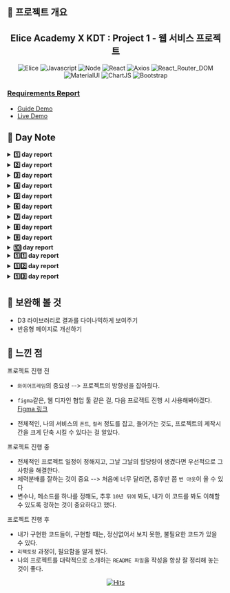 ## 🍒 프로젝트 개요

<div align="center">

## Elice Academy X KDT : Project 1 - 웹 서비스 프로젝트

</div>

<div align="center">

![Elice](https://img.shields.io/static/v1?label=Elice&message=Web-Front-Project&color=524fa1)
![Javascript](https://img.shields.io/static/v1?label=Javascript&message=ES6&color=efd81d)
![Node](https://img.shields.io/static/v1?label=Node&message=v15.6.0&color=80bd01)
![React](https://img.shields.io/static/v1?label=React&message=v17.0.1&color=00ccff)
![Axios](https://img.shields.io/static/v1?label=Axios&message=v0.21.1&color=3b6be3)
![React_Router_DOM](https://img.shields.io/static/v1?label=React-Router-DOM&message=v5.2.0&color=d0021b)
![MaterialUI](https://img.shields.io/static/v1?label=Material-UI&message=v5.2.0&color=3978e7)
![ChartJS](https://img.shields.io/static/v1?label=ChartJS&message=v2.9.4&color=fd767a)
![Bootstrap](https://img.shields.io/static/v1?label=Bootstrap&message=v4.6.0&color=8812fc)
 
 </div>

###  [Requirements Report](https://www.notion.so/7e0fdcd157e544cdbfc1d56ba45f414e)


+ [Guide Demo](http://elice-kdt-ai-track-vm-project-03.koreacentral.cloudapp.azure.com/test)
+ [Live Demo](http://elice-kdt-ai-track-vm-racer-33.koreacentral.cloudapp.azure.com/)


## 🍒 Day Note

<details>
<summary><strong>1️⃣ day report</strong></summary>
<div markdown="1">
<br />

### 🍀 환경설정
Azure VM 접속 방법 [링크](https://www.notion.so/Azure-VM-ff3344a92dda4549b235bfa25658f8dc)
1. npm 설치확인
2. node 설치&버젼확인
3. react 설치
- 관리방식 : 로컬에서 프로젝트진행 -> gitlab에 업로드 -> VM에서는 gitlab 내용 pull (맞나 ??) -> 로컬에서 진행했는데, 실제 서버에 배포하면, 환경설정이 안맞아서 에러 발생할것 같은데 ? 나중에 해결 ?
- Azure VM 에서는 관리자 권한으로 모든 명령어 실행 (sudo)

+ $ sudo apt install npm : Azure VM에 npm 환경설정
+ $ sudo npm install -g create-react-app : Azure VM에서 관리자 권한으로 React 설치
+ $ sudo npm install -g n : node 모듈 설치
+ $ sudo n lts : node LTS 버젼 설치 (Long-Term Support official release; 오랜 기간동안 안정적으로 사용할 수 있도록 지원하는 버전))
+ $ sudo npm install -g create-react-app : react 앱 설치도구
 create-react-app react_psychology_test

+ $ npm i react-router-dom : react router 설치 (참고 : react router는 Web용, Native 용 존재함)

### 🌻 구현
- 유저 설정
    + 이름 입력 폼 구현
    + 성별 선택 폼 구현
- 검사 예시 페이지
    + 검사 시작 전, 진행 방식에 대한 설명 구현
        * 진행 표시줄(Progress bar) 적용
    + 진행 방식에 대한 검사 예제 문항 표시
    + 검사 시작 버튼 구현
        * 검사 예제 문항 진행 확인 후, 활성화 버튼 적용

- 비고
    + CSS 부분은 보류 중

</div>
</details>

<details>
<summary><strong>2️⃣ day report</strong></summary>
<div markdown="1">
<br />

### 🍀 환경설정

+ axios
    * npm install axios
    
### 🌼 Day Note
+ axios 통신할때, url string에 시작은 반드시, "https://"(필요시,http)를 붙이는 것을 잊지말자.
+ 그렇지 않으니, 통신하면, 다음과 같은 에러 발생
(Error: Request failed with status code 404
at createError (createError.js:16)
at settle (settle.js:17)
at XMLHttpRequest.handleLoad (xhr.js:62))
+ 배열 형태, state를 새로고침해도, 유지 관리 되는 것을, 아직 잘 모르는 듯함
+ jquery 사용법
    - npm install jquery --save
    - 프로젝트파일 안에서, import $ from 'jquery';


### 🌻 구현
> 필수 해결 사항
- 5개씩 질문사항, 뿌려주기

> 필수 미해결 사항
+ progress bar
+ 검사완료 문구 페이지 전환
+ 5개 체크를 해야만 다음 페이지 버튼 활성화

> 선택 해결 사항
+ 예시 페이지에서, 페이지 전후로 이동하면, 검사시작 버튼 활성화 초기화

> 선택 미해결 사항
+ 문항 선택마다 progress바 갱신

> 문제가 될 것 같은 부분
+ 선택지를 사용자가 변경할 수 있으면 어떻할까 ? => answer 상태를 업데이트할때, 기존에 저장된 값을 어떻게 관리할까 ?


</div>
</details>

<details>
<summary><strong>3️⃣ day report</strong></summary>
<div markdown="1">
<br />

### 🍀 설치
- $ npm install --save react-router-dom : React Router를 위한 라이브러리
- $ npm install --save-dev@types/react-router-dom : Typescript(타입스크립트)를 사용하기 위한 react-router-dom의 타입(Type) 정의 라이브러리

### 🌼 Day Note
- JSON.stringify(data) : 모든 형태의(객체나,배열 숫자 등등)데이터를 JSON형태 데이터로 변환해준다.
- String.trim() : 문자열 양쪽 공백 삭제
- new Date() : 현재시각 가져옴 / new Data()..getTime() : 밀리세크단위로 변환
- string.split( 구분자 ) : 문자열 '구분자' 기준으로 나누기
- string.slice( 시작, 끝 ) : 문자열의 시작 ~ 끝 인덱스까지 자른 문자열 반환 

- App.js를 라우터로 변경
    + 기존에, App.js에서 조건부렌더링 하던 부분을 -> Home.js 를 만들어서 처리

- import { Link } from "react-router-dom"
    + <Link to="/경로" />

- 페이지 전환시, 보여질 페이지에, 데이터를 함께 전달하는 방법 [참고문헌1] (https://velog.io/@dhlee91/this.props.history.push%EB%A1%9C-props-%EB%84%98%EA%B2%A8%EC%A3%BC%EA%B8%B0) [참고문헌2](https://velog.io/@devmoonsh/React-Router)
    + 넘기는 컴포넌트
        * props.history.push({
        pathname : 경로,
        state : { 데이터 }
    });
    + 받는 컴포넌트
        * import {useLocation} from "react-router";
        * const location = useLocation();
        * const data = location.state.데이터;

- 로그인 -> 예시 -> 테스트 페이지가 Token에따른 조건부렌더링에서 => Token에 따른, display로 컨트롤
    + 조건부렌더링을하면, 페이지가 reload 되고, state나, html정보 자체가 새로고침 된다.

>   display 제어 방법들
    1.
    document.getElementByClass("myDIV").style.display = "none";
    document.getElementByClass("myDIV").style.display = "block";

    2.
    $(".tagID").show(); // display 속성을 block 으로 바꾼다.
    $(".tagID").hide(); // display 속성을 none 으로 바꾼다. 

    3.
    <div className="displayNo">
    <div className="displayYes">
    css
    .displayNo {
    display: none;
    }

    .displayYes {
    display: block;
    }

- 첫번째 로그인 페이지에서, 이름,성별을 입력하고, 버튼을 누를 때, 클릭핸들러에서, 이벤트를 default 시켜야, 새로고침되서, 잠깐 다음페이지로 넘어갔다가, 다시 처음페이지로 reload되는 것을 막는다.

- state 중에, 배열이나 객체 일때, 제대로 setState 적용하는 법을 확실히 알아야 겠다. [참고문헌](https://ichi.pro/ko/hukeuleul-sayonghayeo-react-state-ui-baeyeol-e-chugahaneun-bangbeob-67108288520668)

### 🛠 추후, 보완할 점
> ★ 일단은, 형제 컴포넌트의 state를 끌어올리기하기엔, 손봐야될 것이 많아보이고, 또 지금 상황에서는, 필요한 것은, 로그인 시, 1.사용자이름 2.성별 데이터만 있으면, API post를 할 수 있을 것 같아서, DOM을 이용해서, 값 들을 얻어 냈다. 

</div>
</details>

<details>
<summary><strong>4️⃣ day report</strong></summary>
<div markdown="1">
<br />

### 🍀 설치
- $ npm install --save react-chartjs-2 chart.js

- CSS 라이브러리
    
    - [리액트스트랩](https://reactstrap.github.io/components/collapse/)
    - [리액트차트](https://recharts.org/en-US/examples/PieChartWithCustomizedLabel)
    - [sweetalert2](https://sweetalert2.github.io/#examples)

### 🌼 Day Note
- React + Chart.js = 데이터 시각화하기(막대그래프, 외 가능) [참고문헌1](https://ichi.pro/ko/react-mich-chart-jsleul-sayonghan-deiteo-sigaghwa-209311532565250) [참고문헌2](https://penguingoon.tistory.com/238)

- 배열 내의, 첫번째, 두번째로 큰 값의 인덱스 찾아내기
    + var num = Math.max.apply(null,arr) : 배열 내, 최대값 찾기
    + var index1 = arr.indexOf(num) : 배열 내, num값의 인덱스 반환
    + arr[index1] = 0;
    + 위에 과정을 한번 더 진행, 두번 째로 큰 값 찾기 

- state 배열, 별개의 배열 할당하기
    + var 배열1 = 배열2 : 같은 주소 참조(불변성 X)
    + var 배열1 = 배열2.slice() : 배열2 와 같은 새로운 배열 생성(불변성 O)
[참고문헌](https://bbaktaeho-95.tistory.com/37)


### 🛠 해결할 점
- 결과페이지에서, 통신 쪽으로 문제가 있는 것 해결해야 한다.


</div>
</details>

<details>
<summary><strong>5️⃣ day report</strong></summary>
<div markdown="1">
<br />

### 🍀 설치
- npm install --save reactstrap react react-dom : 리액트스트랩
- npm install react-bootstrap bootstrap
- npm install --save bootstrap : 부트스트랩 (리액트스트립 내부적으로는 부트스트랩을 포함하고 있지 않다고해서 설치해야한다고 설명하는 듯)
    + import 'bootstrap/dist/css/bootstrap.min.css'; (index.js 에다가

### 🌼 Day Note 
- 리액트스트랩에서, Progress를 통해서, 진행사항을 구현했다.
    + 진행사항은, 클릭 수/질문사항 전체갯수

- test페이지 항목, 순서와 상관없이,무작위,값 바꿔도, 항상 순서에 맞게 데이터 만들어내기 구현
    + 기존 : 해당, 질문 radio 값 클릭할때마다. onChange 이벤트로, checked 된 데이터를 str에 누적해서 저장하도록 했다.
        * 문제점 : 값을 바꾸거나, 순서가 무작위로하면, 중복도 제어 못하고, 순서도 엉망이 됬었다. (정직한 순서로 체크하지 않는이상...버그 생긴다.)
    + 해결책 : form serialize 를 알게 되었다.
        * 이를 통해, 내가 원하는 이벤트 시점에서, form 태그 안에, 원하는 값을, String형태로 반환 받는다.
        * 이 데이터는 중간중간에 '&' 가 붙는데, 이는 replace 함수로 변형한다.
        * replace 함수를 그냥 쓰면,문자열 내, 첫 번째 부분만 적용이된다고 한다.
        * 이를 해결하기 위해, replaceAll 처럼 사용하기가 있더라. [참고문헌](http://www.codejs.co.kr/%EC%9E%90%EB%B0%94%EC%8A%A4%ED%81%AC%EB%A6%BD%ED%8A%B8%EC%97%90%EC%84%9C-replace%EB%A5%BC-replaceall-%EC%B2%98%EB%9F%BC-%EC%82%AC%EC%9A%A9%ED%95%98%EA%B8%B0/)
        * 정리하면, replace( 바뀔문자열(문자) , 바꿀문자열(문자) ) 일 때, 바뀔문자열에, 정규식을 넣을 때 다음과 같은 옵션이 있단다.
        * [정규식의 gi 설명]
            * g : 발생할 모든 pattern에 대한 전역 검색
            * i : 대/소문자 구분 안함
            * m: 여러 줄 검색 (참고)

</div>
</details>

<details>
<summary><strong>6️⃣ day report</strong></summary>
<div markdown="1">
<br />

### 🌼 Day Note

💡 Test.js(테스트페이지) UI/UX 적으로 보완, 버그해결을 진행했다.

🔴 이슈 1
- Progress bar 증가는, 기존에 counter state(클릭 수)로 구현했다.
- 문제점 : 동일한 항목의 radio 를, 번갈아 눌러도, counter는 증가하니깐, progress bar 게이지는 올라갔다.
    + 해결법 : counter가 아니라, 클릭 할 때마다, Test페이지의, radio를 요소를 다 가져와서, checked 수를, counter로 지정했다.
    + countChecked() 가 제어함.

🔴 이슈 2
- 테스트페이지의, 다음 버튼 활성화는, 기존에, 5개의 항목을 누르면 활성화되고, 다음을 누르고, 다음페이지가 나오면, 버튼은 비활성화 되도록했었다. 이 역시, counter로 5번 클릭 시, 활성화 되도록했었다.
- 문제점 : 사용자가, 예를들어, 2개의 항목을 체크하고, 잠시 이전페이지로 갔다가, 다시 돌아온다면 ?
    + 체크된 2개 사항은, 그대로 이지만, 나머지, 체크되지 않은 3개의 항목을 체크해도, 그 때, counter는 5가 아니라, 3으로 인지할 테고, 그로 인해, 버튼 활성화 X
    + 해결책 : 질문 5개당 1개의 페이지(?) 라고 생각했을 때, 다음 버튼을 눌러서, 나오는 페이지의, 체크된 radio 수를, counter로 지정한다.
    + pageCountChecked() 가 제어함

🔴 이슈 3
- 마지막 항목, 페이지는 `다음` 버튼이 `제출` 이어야 한다. 그 부분을 구현했었다.
- 문제점 : 사용자가 마지막항목 페이지에서, 잠시, `이전`버튼을 눌러 이전페이지로 이동하면, `제출`버튼에서, `다음`버튼이 적용 되었는가 ?
- 해결법 : `이전`버튼을 눌렀을때, 테스트페이지가 마지막이었으면, buttonText state를 다시, `다음`으로 변경했다.


💡 코딩하다가, 하나 알게 된 것

- 리액트스트랩을 기본적으로, import하면, 그 css파일안에, 기본적으로, 적용되는, css효과들이 있다.
- 기본 태그이름의 정의도 되어있고, 특정 className으로, 정의된 css도 있나보다.
- 그래서, 예를 들어(`<div className="text-center">`) 이면, 그 안에있는 요소들은, 가운데 정렬이 되는 듯 하다.


</div>
</details>

<details>
<summary><strong>7️⃣ day report</strong></summary>
<div markdown="1">
<br />

### 🍀 설치

- $ npm install -g npm-check
    + npm-check는 의존성 관리의 불편함을 덜어주는 cli 
    + npm-check : 실행
- $ npm install --save
    + bootstrap
    + react-chartjs-2
    + reactstrap
    + chart.js

### 🌐 배포

nginx 를 이용한 Azure VM에 내 프로젝트 배포 [참고문헌](https://www.hanumoka.net/2019/12/29/react-20191229-react-nginx-deploy/)

- 필요한 것
    + 내 Azure서버, DNS Name & Password
- 절차
    + gitlab(또는 github)에 있는, 내 git repo를 Azure계정으로 접속해서, git pull로 가져오기
    + npm run build로, 내 프로젝트를 build (프로젝트 내에, build 폴더 생김 확인)
    + `참고문헌`에 나와있는대로 절차를 밟는다.
    + host가 되고 있는 것을 확인하고, 나의, Azure DNS Name을, url에 쳐서 접근해본다.

</div>
</details>

<details>
<summary><strong>8️⃣ day report</strong></summary>
<div markdown="1">
<br />

### 🌼 Day Note

⚾ progress bar 의 % 현황을 추가했다.
+ Math.round(체크항목/전체항목 * 100) 으로 구현했다.

⚽ ★ 결과페이지, 학력,전공별, 정보 뿌리기
+ 코치님 피드백이후, 맨 처음 버전인, 하나의 useEffect에 모든 로직 집어 넣은 버젼에서는, deps 를 제대로 넣지 않아서, 프로그램이 제대로 작동하지 X
    - 피드백 이후, 일단, deps에 대해서, 좀 더 알아본 결과, useEffect에서 사용되는, 변수나 state를 넣어줘서, 업데이트 될 때, 리렌더링 되는 것을 제어해야한다.
    + ★ 그렇게, deps를 변경했더니, 새로운 문제가 발생
        - `무한 렌더링` 이 발생했다.
        - 삽질을 엄청하다가, 일단은 JobTable 컴포넌트에서, axios로 데이터를 잘 받아온 시점부터는, 통신을 그만해야되는데, 그것이 제어가 안되는 것 같아서, useEffect에서 실행되는 함수를 실행하는데 있어서, 조건을 걸었다. (이러면, 안되는건지는 모르겠으나..일단 프로그램은 죽지않고, 돌아가서 보류중이다.)

🏀 JobTable 카테고리 중에, 결과값이 없는 카테고리의 경우는, 보여지지 않도록 했다.
+ 함수를 하나 만들었고, 그 값이 true OR false를 반환하고 이 값으로 `tr` 요소의 `display` 속성을 삼항연산자로 제어했다.
    - isTrEmpty() 가 제어함

</div>
</details>

<details>
<summary><strong>9️⃣ day report</strong></summary>
<div markdown="1">
<br />

### 🌼 Day Note

⚾ 전체적인, 필수,선택 기능은 구현 완료한 것 같다.

+ 내부적으로, 리팩토링은 아직 개발을 더 해보고 진행할 생각

⚽ 1차 CSS 작업을 진행 중이다.
    
+ 레이아웃, 폰트, 요소 배경색까지 진행해볼 예정
+ 참고사이트
    - [PANTONE](http://www.pantone.kr/)
    - [Design-Seed](https://www.design-seeds.com/)

🏀 차별성을 위해, 추가적 기능을 구상 중이다.
+ 결과페이지, 카카오톡 공유기능 
+ 인트로 페이지 제작 생각중
+ 현재 프로젝트 내 검사 외에, `나를 알 수 있는 검사` 여러 사이트 소개 페이지를 제작할까 생각중

### 📬 피드백
렌더링 2번 -> 아바 index.js 에서 <React.StrictMode> 때문에 발생할 수 있다. -> 지워주면 됌

무한렌더링 -> useEffect를 여러번 하지않아도되고, fetch 부분에서 NoArrMaker를 실행하도록 하기


</div>
</details>

<details>
<summary><strong>🔟 day report</strong></summary>
<div markdown="1">
<br />

### 🌼 Day Note

⚾ `카카오톡 공유기능`을 지금 구현 중인데, 생각이 드는게 많다.

+ 일단, `카카오톡 공유기능`과 `다른 검사사이트 제공` 기능을 위해, 결과페이지에서, `OtherTest(다른기능) 페이지`를 하나 더 제작했다.

+ `카카오톡 API`를 통해, `공유 버튼`기능을 사용해서, 띄우는 데 까지 성공했다.

+ 공유된, 내용에는 `검사 결과보기`, `검사 해보기` 두 가지가 있고, 링크를 각각 걸도록, API Guide에 따라, 구현은 됬다. 근데, 문제가 좀 있다.

    - 하나. 내 로컬에서, `로컬 도메인`,`내 Azure 서버 도메인`에서, 공유된, 카톡 링크를, 다시 `웹`에서 타고 들어가면, 두 가지 기능이 잘 처리 되는 것 같다. (값이 유지 O)

    - 둘, 근데, 혹시나해서, 다른, 유저 PC에서, 링크를 받아서 확인 했을 때는, 결과페이지에, 값들이 증발해버린채로 보이나 보다 !!!!

+ 내 로컬과, 내 Azure 서버에서, 테스트를 할려고 할 때도, 문제가 있었던 것은, 결국, `결과 페이지`를 보여주려면, 이전 페이지들에서, `넘어온 정보들`과, 그로인한, `seq번호`가 있어야 되는데, 그게, 유지가 안되니깐, 렌더링자체가 안됬다.

    - 고민하던 중에, `LocalStorage`가 생각나서, 나름 구현을 했는데, 결과적으로, 내 로컬에서 작동을 하고, 혹시 몰라, 내 Azure 서버로, 배포를 해서(도메인도 바꿔서) 실행해봤더니, 잘 작동하는 것 같다.

    - ★ 근데..다른 유저의 PC에서는, 값이 비는데..일단 현 상황에선, 내 생각에는 LocalStorage 사용법을, 잘 모르고 쓴 것 때문인가 싶다.

    - ★ 가장 중요한건, 그럼, 결과페이지에서 한번 적용된, 결과를, 계속 유지하는 법을, 어떻게 구현을 해야할까 ???? (리액트는, state가 증발하는데..) 흠... 


⚽ 카카오톡 공유버튼 만들기

+ [참고문헌](https://webruden.tistory.com/354)
+ [KAKAO Developer](https://developers.kakao.com/)




### 📬 피드백

⚾ 결국 생각해보니, `결과페이지`에서, 데이터가 뿌려지는건, `결과완료 페이지`에서, 넘겨온, `seq` 정보만, 있으면, `url + seq` 을 가지고, `사용자데이터`와 `가치관결과`를 받아서, 뿌릴 수 있다는 것

⚽ 그럼, 생각해봐야 되는 것은, `처음 내가 검사하는 사람인지`, `내가 검사한걸 공유링크를 받고 들어온 사람인지` 를, `Result 컴포넌트`에서, 구분해서, `seq` 값을, `LocalStorage`에 `seq`로 받을지, `location`을 통해 받을 건지, 제어할려 했다.

+ 사용자가, 링크를 타고 들어오면, 바로 `Result 컴포넌트`로, 접근할테니, 이전 단계에서, 받은 `LocalStorage`에 원하는 값들이 없을 것이다.

+ 그러나, 링크 안에, `파라미터`로 `seq`를 직접 넘겨준다. 그 파라미터의 `seq`값을, 추출해서, `결과페이지`를 뿌려주면 된다 생각했다.

    - [참고문헌](https://velog.io/@joonsikyang/React-Project-URL-parameters-Query-parameters)

</div>
</details>

<details>
<summary><strong>1️⃣1️⃣ day report</strong></summary>
<div markdown="1">
<br />

### 🍀 설치

- $ npm i styled-components

### 🌼 Day Note

⚾ `Intro` 페이지를 만들면 좋겠다 생각했다.

+ 배경이미지를 고르고, 브라우저에 꽉 차도록 설정하기 [참고문헌](https://juotte.net/?p=5765)

+ 번역 음성파일, tts 를, 간단하게 얻을 수 있는 법을 알게 됬다.

    - 구글번역, 파파고 등 다 된다.

        * [참고문헌](https://samablog.tistory.com/147)

+ `materidal-ui`의 `ButtonBase` 컴포넌트를 사용했다.

    - `hover` effect가 내 스타일이라 사용해봤다.

⚽ `다른 검사하기` 페이지에 있던, `카카오톡 공유하기` 버튼을 `검사 결과`페이지에서 볼 수 있도록, 배치했다.
또 뭐가 있을까 생각하다, `소스코드 공유`도 하면 좋겠다고 생각했다.

+ `react` 에서, `img` 에 `src`에 이미지 경로를 사용하는 법이 import하는 식을 써야 적용된다는 것을 알게 됬다.

    - [참고문헌](https://webisfree.com/2019-12-12/[react]-img-%ED%83%9C%EA%B7%B8%EC%9D%98-%EC%9D%B4%EB%AF%B8%EC%A7%80%EB%A5%BC-%EC%B6%94%EA%B0%80%ED%95%98%EB%8A%94-%EB%B0%A9%EB%B2%95-%EB%B0%8F-%EC%98%88%EC%A0%9C-%EC%95%8C%EC%95%84%EB%B3%B4%EA%B8%B0)

</div>
</details>

<details>
<summary><strong>1️⃣2️⃣ day report</strong></summary>
<div markdown="1">
<br />

### 🍀 설치

🍏 npm install react-fade-in

+ 리액트에서, 컴포넌트에 fade-in 효과를 줄 수 있다.
+ 최상위 컴포넌트에서, 가장 바깥쪽에 선언하면, 하위 컴포넌트들에게 전부 적용된다.

### 🌼 Day Note

+ 전체적으로, 페이지에 `Fade-In` 효과를 주었다.

+ 폰트를 적용하려고 했는데... 왜 안돼 !!!!

+ 로그인페이지에서, 이름 성별 컴포넌트를 material-ui로 변경했다.

+ progress bar, 역시 material-ui로 변경했다.

### 📬 피드백

📌 npm install --save mybatis-mapper

+ DB를 쉽게, 쓸 수 있는, 패키지라고 소개해주셨다.

+ 추후, 더 큰 react 프로젝트를 하게 될 때, 깊게 참고해볼 만 할 것 

</div>
</details>

<details>
<summary><strong>1️⃣3️⃣ day report</strong></summary>
<div markdown="1">
<br />

### 🌼 Day Note

- [X] 검사 완료페이지, 중앙 정렬 ( O )

- [X] 결과 페이지, 사용자정보, 테이블 영역 3분의 1씩 나누기 ( O )

- [X] 결과 페이지, 중요 가치관에 대한, 아이콘 뿌려주기 ( O )

- [X] 폰트 적용하기

+ [ttf react 적용하기 참고 가이드](https://coding-hwije.tistory.com/50)

    - 알아봐야 될 것 : 연산자가 외부 UI 라이브러리(Material UI) 경우, className이 정해져 있는데, 이를 참조해서, CSS를 적용하려고하면, 페이지가 새로고침 되거나해서, 리렌더링 되면, 폰트 적용이 잘 될 때가 있다.

    - 맞는진 모르겠는데, id 값을 만들어서, id값으로 참조하니깐, 버그는 없다.

    - [CSS 폰트 이슈포스팅](https://d2.naver.com/helloworld/4969726)

    - [폰트 크기 단위](https://dahanweb.tistory.com/30)

    - [좋은 텍스트란 ?](http://koreawebdesign.com/typography-for-webdesign/)

- [X] 인트로페이지 내용채워넣기

+ [Reactjs-popUp 라이브러리 가이드](https://react-popup.elazizi.com/)

- [X] 다크모드 기능 (시간이...되면)

🍒 참고사이트

+ [내가 사용한 가이드](https://ichi.pro/ko/react-peulojegteue-dakeu-modeu-chuga-37080865985200)

+ [다크 모드 컬러 가이드 1](http://icunow.co.kr/guide-darkmode/)

+ [다크 모드 컬러 가이드 2](https://brunch.co.kr/@blckschrl/57)


</div>
</details>


## 🍒 보완해 볼 것

+ D3 라이브러리로 결과를 다이나믹하게 보여주기
+ 반응형 페이지로 개선하기

## 🍒 느낀 점

프로젝트 진행 전

+ `와이어프레임`의 중요성 --> 프로젝트의 방향성을 잡아줬다.
 
+ `figma`같은, 웹 디자인 협업 툴 같은 걸, 다음 프로젝트 진행 시 사용해봐야겠다. [Figma 링크](https://www.figma.com/)  

+ 전체적인, 나의 서비스의 `폰트`, `컬러` 정도를 잡고, 들어가는 것도, 프로젝트의 제작시간을 크게 단축 시킬 수 있다는 걸 알았다.

프로젝트 진행 중

+ 전체적인 프로젝트 일정이 정해지고, 그날 그날의 할당량이 생겼다면 우선적으로 그 사항을 해결한다.
+ 체력분배를 잘하는 것이 중요 --> 처음에 너무 달리면, 중후반 쯤 `번 아웃`이 올 수 있다
+ 변수나, 메소드를 하나를 정해도, 추후 `10년 뒤에` 봐도, 내가 이 코드를 봐도 이해할 수 있도록 정하는 것이 중요하다고 했다. 

프로젝트 진행 후

+ 내가 구현한 코드들이, 구현할 때는, 정신없어서 보지 못한, 불필요한 코드가 있을 수 있다.
+ `리팩토링` 과정이, 필요함을 알게 됬다.
+ 나의 프로젝트를 대략적으로 소개하는 `README 파일`을 작성을 항상 잘 정리해 놓는 것이 좋다.
 


<div align="center">

[![Hits](https://hits.seeyoufarm.com/api/count/incr/badge.svg?url=https%3A%2F%2Fgithub.com%2Fyoungminss%2Freact_psychology_test&count_bg=%23F5DF4D&title_bg=%23555555&icon=&icon_color=%23E7E7E7&title=hits&edge_flat=false)](https://hits.seeyoufarm.com)
 
</div>




 
